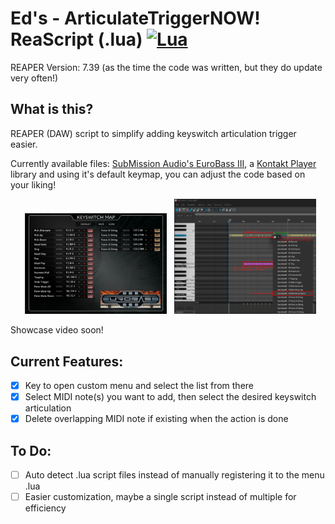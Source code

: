 # Ed's - ArticulateTriggerNOW! ReaScript (.lua) [![Lua](https://img.shields.io/badge/Lua-%232C2D72.svg?logo=lua&logoColor=white)](#)
REAPER Version: 7.39 (as the time the code was written, but they do update very often!)

## What is this?
REAPER (DAW) script to simplify adding keyswitch articulation trigger easier.

Currently available files: [SubMission Audio's EuroBass III](https://www.submissionaudio.com/products/eurobass3), a [Kontakt Player](https://www.native-instruments.com/en/products/komplete/samplers/kontakt-8-player/?srsltid=AfmBOoqA7mYvi1lJLUUI6ao1HPyH3_lAAcp3xvY3iHjl7vLy-RANRMrM) library and using it's default keymap, you can adjust the code based on your liking!

<p align="center">
  <img src="img/EuroBassIII-DefaultMap.png" style="width: 45%; max-width: 300px;" />
  <img src="img/instructions-tmp.png" width="400" style="width: 45%; max-width: 300px;" />
</p>

Showcase video soon!

## Current Features:
- [x] Key to open custom menu and select the list from there
- [x] Select MIDI note(s) you want to add, then select the desired keyswitch articulation
- [x] Delete overlapping MIDI note if existing when the action is done

## To Do:
- [ ] Auto detect .lua script files instead of manually registering it to the menu .lua  
- [ ] Easier customization, maybe a single script instead of multiple for efficiency
